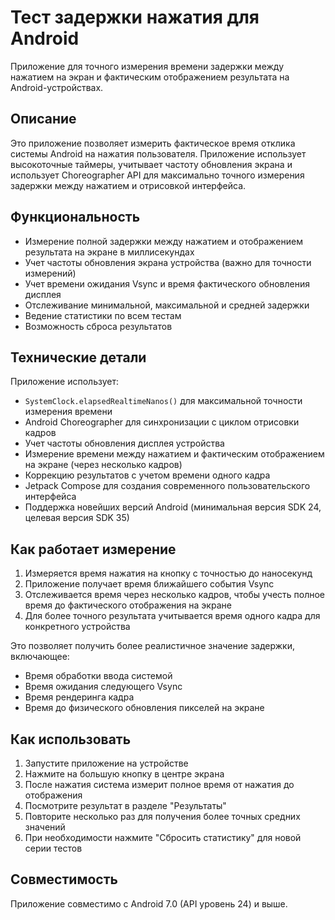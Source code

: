 # Тест задержки нажатия для Android

Приложение для точного измерения времени задержки между нажатием на экран и фактическим отображением результата на Android-устройствах.

## Описание

Это приложение позволяет измерить фактическое время отклика системы Android на нажатия пользователя. Приложение использует высокоточные таймеры, учитывает частоту обновления экрана и использует Choreographer API для максимально точного измерения задержки между нажатием и отрисовкой интерфейса.

## Функциональность

- Измерение полной задержки между нажатием и отображением результата на экране в миллисекундах
- Учет частоты обновления экрана устройства (важно для точности измерений)
- Учет времени ожидания Vsync и время фактического обновления дисплея
- Отслеживание минимальной, максимальной и средней задержки
- Ведение статистики по всем тестам
- Возможность сброса результатов

## Технические детали

Приложение использует:
- `SystemClock.elapsedRealtimeNanos()` для максимальной точности измерения времени
- Android Choreographer для синхронизации с циклом отрисовки кадров
- Учет частоты обновления дисплея устройства
- Измерение времени между нажатием и фактическим отображением на экране (через несколько кадров)
- Коррекцию результатов с учетом времени одного кадра
- Jetpack Compose для создания современного пользовательского интерфейса
- Поддержка новейших версий Android (минимальная версия SDK 24, целевая версия SDK 35)

## Как работает измерение

1. Измеряется время нажатия на кнопку с точностью до наносекунд
2. Приложение получает время ближайшего события Vsync 
3. Отслеживается время через несколько кадров, чтобы учесть полное время до фактического отображения на экране
4. Для более точного результата учитывается время одного кадра для конкретного устройства

Это позволяет получить более реалистичное значение задержки, включающее:
- Время обработки ввода системой
- Время ожидания следующего Vsync
- Время рендеринга кадра
- Время до физического обновления пикселей на экране

## Как использовать

1. Запустите приложение на устройстве
2. Нажмите на большую кнопку в центре экрана
3. После нажатия система измерит полное время от нажатия до отображения
4. Посмотрите результат в разделе "Результаты"
5. Повторите несколько раз для получения более точных средних значений
6. При необходимости нажмите "Сбросить статистику" для новой серии тестов

## Совместимость

Приложение совместимо с Android 7.0 (API уровень 24) и выше. 